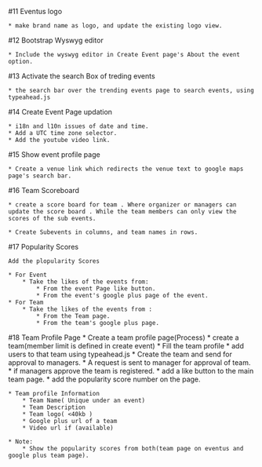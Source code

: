 #11 Eventus logo
	
	* make brand name as logo, and update the existing logo view.

#12 Bootstrap Wyswyg editor

	* Include the wyswyg editor in Create Event page's About the event option.

#13 Activate the search Box of treding events

	* the search bar over the trending events page to search events, using typeahead.js

#14 Create Event Page updation

	* i18n and l10n issues of date and time.
	* Add a UTC time zone selector.
	* Add the youtube video link.

#15 Show event profile page

	* Create a venue link which redirects the venue text to google maps page's search bar.

#16 Team Scoreboard

	* create a score board for team . Where organizer or managers can update the score board . While the team members can only view the scores of the sub events.

	* Create Subevents in columns, and team names in rows. 

#17 Popularity Scores

	Add the plopularity Scores

	* For Event
		* Take the likes of the events from:
			* From the event Page like button.
			* From the event's google plus page of the event.
	* For Team
		* Take the likes of the events from :
			* From the Team page.
			* From the team's google plus page.

#18 Team Profile Page
	* Create a team profile page(Process)
		* create a team(member limit is defined in create event)
		* Fill the team profile
		* add users to that team using typeahead.js
		* Create the team and send for approval to managers.
		* A request is sent to manager for approval of team.
		* if managers approve the team is registered. 
		* add a like button to the main team page.
		* add the popularity score number on the page.

	* Team profile Information
		* Team Name( Unique under an event)
		* Team Description
		* Team logo( <40kb )
		* Google plus url of a team
		* Video url if (available) 

	* Note:
		* Show the popularity scores from both(team page on eventus and google plus team page). 
